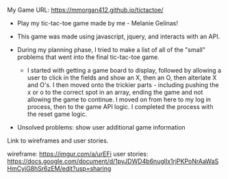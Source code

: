  My Game URL: https://mmorgan412.github.io/tictactoe/

- Play my tic-tac-toe game made by me - Melanie Gelinas!
- This game was made using javascript, jquery, and interacts with an API.

- During my planning phase, I tried to make a list of all of the "small" problems that went into the final tic-tac-toe game.
  - I started with getting a game board to display, followed by allowing a user to click in the fields and show an X, then an O, then alterlate X and O's.  I then moved onto the trickier parts - including pushing the x or o to the correct spot in an array, ending the game and not allowing the game to continue.  I moved on from here to my log in process, then to the game API logic.  I completed the process with the reset game logic.

- Unsolved problems: show user additional game information

 Link to wireframes and user stories.

wireframe: https://imgur.com/a/urEFi
user stories: https://docs.google.com/document/d/1pyJDWD4b6nuglIx1rjPKPoNrAaWaSHmCyjG8hSr6zEM/edit?usp=sharing
